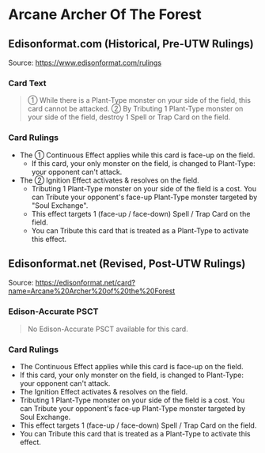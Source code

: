 # Arcane Archer Of The Forest

## Edisonformat.com (Historical, Pre-UTW Rulings)

Source: https://www.edisonformat.com/rulings

### Card Text

> ① While there is a Plant-Type monster on your side of the field, this card cannot be attacked. ② By Tributing 1 Plant-Type monster on your side of the field, destroy 1 Spell or Trap Card on the field.

### Card Rulings

*   The ① Continuous Effect applies while this card is face-up on the field.
    *   If this card, your only monster on the field, is changed to Plant-Type: your opponent can't attack.
*   The ② Ignition Effect activates & resolves on the field.
    *   Tributing 1 Plant-Type monster on your side of the field is a cost. You can Tribute your opponent's face-up Plant-Type monster targeted by "Soul Exchange".
    *   This effect targets 1 (face-up / face-down) Spell / Trap Card on the field.
    *   You can Tribute this card that is treated as a Plant-Type to activate this effect.

## Edisonformat.net (Revised, Post-UTW Rulings)

Source: https://edisonformat.net/card?name=Arcane%20Archer%20of%20the%20Forest

### Edison-Accurate PSCT

> No Edison-Accurate PSCT available for this card.

### Card Rulings

*   The Continuous Effect applies while this card is face-up on the field.
*   If this card, your only monster on the field, is changed to Plant-Type: your opponent can't attack.
*   The Ignition Effect activates & resolves on the field.
*   Tributing 1 Plant-Type monster on your side of the field is a cost. You can Tribute your opponent's face-up Plant-Type monster targeted by Soul Exchange.
*   This effect targets 1 (face-up / face-down) Spell / Trap Card on the field.
*   You can Tribute this card that is treated as a Plant-Type to activate this effect.
            